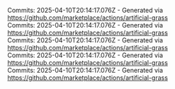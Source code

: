 Commits: 2025-04-10T20:14:17.076Z - Generated via https://github.com/marketplace/actions/artificial-grass
<br>
Commits: 2025-04-10T20:14:17.076Z - Generated via https://github.com/marketplace/actions/artificial-grass
<br>
Commits: 2025-04-10T20:14:17.076Z - Generated via https://github.com/marketplace/actions/artificial-grass
<br>
Commits: 2025-04-10T20:14:17.076Z - Generated via https://github.com/marketplace/actions/artificial-grass
<br>
Commits: 2025-04-10T20:14:17.076Z - Generated via https://github.com/marketplace/actions/artificial-grass
<br>
